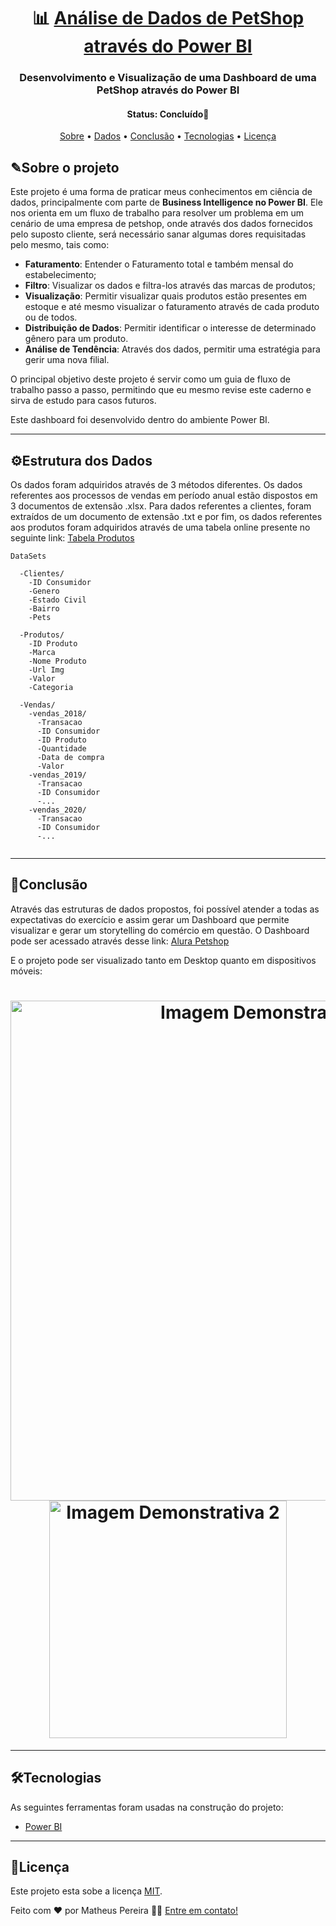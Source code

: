 <h1 align="center">
   📊 <a href="#"> Análise de Dados de PetShop através do Power BI </a>
</h1>

<h3 align="center">
  Desenvolvimento e Visualização de uma Dashboard de uma PetShop através do Power BI
</h3>

<h4 align="center"> 
	 Status: Concluído🚀
</h4>
 
<p align="center">
 <a href="#sobre-o-projeto">Sobre</a> •
 <a href="#estrutura-dos-dados">Dados</a> •
 <a href="#conclusão">Conclusão</a> •
 <a href="#tecnologias">Tecnologias</a> • 
 <a href="#licença">Licença</a>
</p>


## ✎Sobre o projeto

Este projeto é uma forma de praticar meus conhecimentos em ciência de dados, principalmente com parte de **Business Intelligence no Power BI**. Ele nos orienta em um fluxo de trabalho para resolver um problema em um cenário de uma empresa de petshop, onde através dos dados fornecidos pelo suposto cliente, será necessário sanar algumas dores requisitadas pelo mesmo, tais como:
  - **Faturamento**: Entender o Faturamento total e também mensal do estabelecimento;
  - **Filtro**: Visualizar os dados e filtra-los através das marcas de produtos;
  - **Visualização**: Permitir visualizar quais produtos estão presentes em estoque e até mesmo visualizar o faturamento através de cada produto ou de todos.
  - **Distribuição de Dados**: Permitir identificar o interesse de determinado gênero para um produto.
  - **Análise de Tendência**: Através dos dados, permitir uma estratégia para gerir uma nova filial.  

O principal objetivo deste projeto é servir como um guia de fluxo de trabalho passo a passo, permitindo que eu mesmo revise este caderno e sirva de estudo para casos futuros.

Este dashboard foi desenvolvido dentro do ambiente Power BI.

---

## ⚙Estrutura dos Dados
Os dados foram adquiridos através de 3 métodos diferentes. Os dados referentes aos processos de vendas em período anual estão dispostos em 3 documentos de extensão .xlsx. Para dados referentes a clientes, foram extraídos de um documento de extensão .txt e por fim, os dados referentes aos produtos foram adquiridos através de uma tabela online presente no seguinte link: [Tabela Produtos](https://docs.google.com/spreadsheets/d/e/2PACX-1vSi6zD0nOJDf4YVOBQVXuSpAwihl4i5H4vrv7PjM3y0l0M-oHOaWYRrVXrZ1o3TOUFNnzo3sSi9b0Pu/pubhtml) 

```
DataSets

  -Clientes/
    -ID Consumidor
    -Genero
    -Estado Civil
    -Bairro
    -Pets
    
  -Produtos/
    -ID Produto
    -Marca
    -Nome Produto
    -Url Img
    -Valor
    -Categoria
    
  -Vendas/
    -vendas_2018/
      -Transacao      	
      -ID Consumidor
      -ID Produto
      -Quantidade
      -Data de compra
      -Valor
    -vendas_2019/
      -Transacao
      -ID Consumidor
      -...
    -vendas_2020/
      -Transacao
      -ID Consumidor
      -...
      

```


---

## 🔬Conclusão

Através das estruturas de dados propostos, foi possível atender a todas as expectativas do exercício e assim gerar um Dashboard que permite visualizar e gerar um storytelling do comércio em questão.
O Dashboard pode ser acessado através desse link:  [Alura Petshop](https://app.powerbi.com/view?r=eyJrIjoiNzJkZGYwMDAtZWFiZi00OTcxLTg0ZWMtNDAxODcyOTcwMzE3IiwidCI6ImQwOTEwZmZkLThhMzctNGJkYi1iYTY1LTdkMmQwZWI1N2RlOSIsImMiOjR9)

E o projeto pode ser visualizado tanto em Desktop quanto em dispositivos móveis:
<h1 align="center">
  <img alt="Imagem Demonstrativa 1" title="#Img1" src="https://user-images.githubusercontent.com/33897566/228261270-aa052c98-04dc-42d7-ad09-4015a71124d3.PNG" style="width: 800px;" />
  <img alt="Imagem Demonstrativa 2" title="#Img2" src="https://user-images.githubusercontent.com/33897566/228261321-37d2a287-b544-4da2-aedd-c29308d02519.PNG" style="width: 380px;" />
</h1>

---

## 🛠Tecnologias

As seguintes ferramentas foram usadas na construção do projeto:

-   [Power BI](https://powerbi.microsoft.com/pt-br/)

---

## 📝Licença

Este projeto esta sobe a licença [MIT](./LICENSE).

Feito com ❤️ por Matheus Pereira 👋🏽 [Entre em contato!](www.linkedin.com/in/matheus-de-medeiros-pereira-52b245140)
